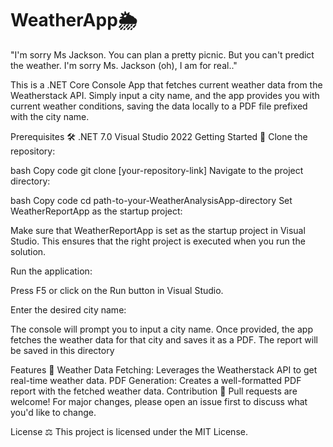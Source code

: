 # WeatherApp🌦
"I'm sorry Ms Jackson. You can plan a pretty picnic. But you can't predict the weather. I'm sorry Ms. Jackson (oh), I am for real.."

This is a .NET Core Console App that fetches current weather data from the Weatherstack API. Simply input a city name, and the app provides you with current weather conditions, saving the data locally to a PDF file prefixed with the city name.

Prerequisites 🛠
.NET 7.0
Visual Studio 2022
Getting Started 🚀
Clone the repository:

bash
Copy code
git clone [your-repository-link]
Navigate to the project directory:

bash
Copy code
cd path-to-your-WeatherAnalysisApp-directory
Set WeatherReportApp as the startup project:

Make sure that WeatherReportApp is set as the startup project in Visual Studio. This ensures that the right project is executed when you run the solution.

Run the application:

Press F5 or click on the Run button in Visual Studio.

Enter the desired city name:

The console will prompt you to input a city name. Once provided, the app fetches the weather data for that city and saves it as a PDF.
The report will be saved in this directory

Features 🌟
Weather Data Fetching: Leverages the Weatherstack API to get real-time weather data.
PDF Generation: Creates a well-formatted PDF report with the fetched weather data.
Contribution 🤝
Pull requests are welcome! For major changes, please open an issue first to discuss what you'd like to change.

License ⚖️
This project is licensed under the MIT License.
